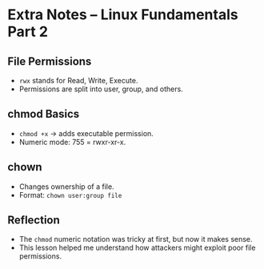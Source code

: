 # Extra Notes – Linux Fundamentals Part 2

## File Permissions
- `rwx` stands for Read, Write, Execute.
- Permissions are split into user, group, and others.

## chmod Basics
- `chmod +x` → adds executable permission.
- Numeric mode: 755 = rwxr-xr-x.

## chown
- Changes ownership of a file.
- Format: `chown user:group file`

## Reflection
- The `chmod` numeric notation was tricky at first, but now it makes sense.
- This lesson helped me understand how attackers might exploit poor file permissions.
